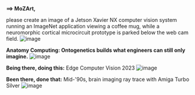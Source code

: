 **==> MoZArt,**

please create an image of a Jetson Xavier NX computer vision system running an ImageNet application viewing a coffee mug, while a neuromorphic cortical microcircuit prototype is parked below the web cam field.
![image](https://github.com/rtrelease/Jetson-Symbolics-Neuromorphics/assets/71346897/edda8734-d3e4-4f4d-8c07-df8b0f5c946b)


**Anatomy Computing: Ontogenetics builds what engineers can still only imagine.**
![image](https://github.com/rtrelease/Jetson-Symbolics-Neuromorphics/assets/71346897/1dea49a6-e39e-4bb1-b2a9-5af97c75434c)

**Being there, doing this:** Edge Computer Vision 2023
![image](https://github.com/rtrelease/Jetson-Symbolics-Neuromorphics/assets/71346897/33759cf2-db07-449b-8041-3a090d552328)

**Been there, done that:** Mid-'90s, brain imaging ray trace with Amiga Turbo Silver
![image](https://github.com/rtrelease/Jetson-Symbolics-Neuromorphics/assets/71346897/9927a171-5a4f-4798-93c5-341343915f3c)
